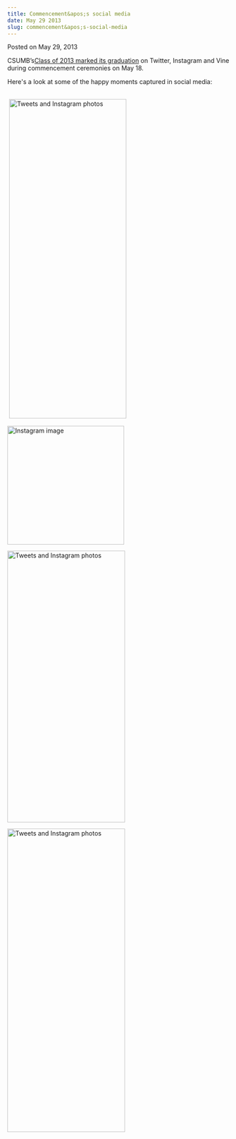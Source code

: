 ```yaml
---
title: Commencement&apos;s social media
date: May 29 2013
slug: commencement&apos;s-social-media
---
```


 



<span class="date">Posted on May 29, 2013    </span>
<p>CSUMB&#x2019;s<a href="../18/thousands-celebrate-commencement.html" rel="nofollow">Class of 2013 marked its graduation</a> on Twitter,
Instagram and Vine during commencement ceremonies on May 18.</p>
<p>Here&apos;s a look at some of the happy moments captured in social
media:</p>
<p><br>
&#xA0;<img alt="Tweets and Instagram photos" height="724" src="https://news.csumb.edu/sites/default/files/65/attachments/news/images/social_media1.png" width="266"/></br></p>
<p><img alt="Instagram image" height="269" src="https://news.csumb.edu/sites/default/files/65/attachments/news/images/social_media_2.png" width="265"/></p>
<p><img alt="Tweets and Instagram photos" height="616" src="https://news.csumb.edu/sites/default/files/65/attachments/news/images/social_media_3.jpg" width="267"/></p>
<p><img alt="Tweets and Instagram photos" height="688" src="https://news.csumb.edu/sites/default/files/65/attachments/news/images/social_media_4.jpg" width="267"/></p>





 
